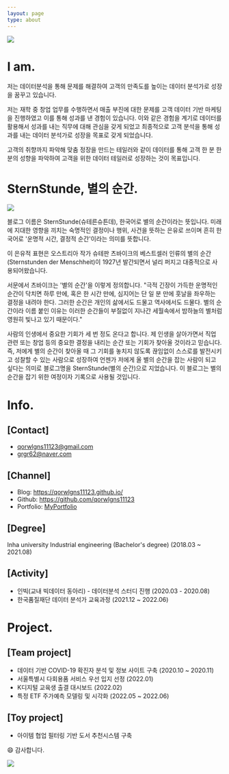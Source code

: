 ```yaml
---
layout: page
type: about
---
```



![](https://velog.velcdn.com/images/adastra/post/a178af52-9ace-48ca-b531-1a7eb153da2a/image.JPG)


# I am.

저는 데이터분석을 통해 문제를 해결하여 고객의 만족도를 높이는 데이터 분석가로 성장을 꿈꾸고 있습니다.



저는 재학 중 창업 업무를 수행하면서 매출 부진에 대한 문제를 고객 데이터 기반 마케팅을 진행하였고 이를 통해 성과를 낸 경험이 있습니다. 이와 같은 경험을 계기로 데이터를 활용해서 성과를 내는 직무에 대해 관심을 갖게 되었고 최종적으로 고객 분석을 통해 성과를 내는 데이터 분석가로 성장을 목표로 갖게 되었습니다.

고객의 취향까지 파악해 맞춤 정장을 만드는 테일러와 같이  데이터를 통해 고객 한 분 한 분의 성향을 파악하여 고객을 위한 데이터 테일러로 성장하는 것이 목표입니다.

# SternStunde, 별의 순간.

![](https://velog.velcdn.com/images/adastra/post/74b68a39-a73b-4f20-8b22-9a5a51497f10/image.jpg)


블로그 이름은 SternStunde(슈테른슈튼데), 한국어로 별의 순간이라는 뜻입니다.
미래에 지대한 영향을 끼치는 숙명적인 결정이나 행위, 사건을 뜻하는 은유로 쓰이며 흔히 한국어로 '운명적 시간, 결정적 순간'이라는 의미를 뜻합니다.

이 은유적 표현은 오스트리아 작가 슈테판 츠바이크의 베스트셀러 인류의 별의 순간(Sternstunden der Menschheit)이 1927년 발간되면서 널리 퍼지고 대중적으로 사용되어왔습니다. 

서문에서 츠바이크는 '별의 순간'을 이렇게 정의합니다.
"극적 긴장이 가득한 운명적인 순간이 닥치면 하루 만에, 혹은 한 시간 만에, 심지어는 단 일 분 만에 훗날을 좌우하는 결정을 내려야 한다. 그러한 순간은 개인의 삶에서도 드물고 역사에서도 드물다. 별의 순간이라 이름 붙인 이유는 이러한 순간들이 부질없이 지나간 세월속에서 밤하늘의 별처럼 영원히 빛나고 있기 때문이다."

사람의 인생에서 중요한 기회가 세 번 정도 온다고 합니다.
제 인생을 살아가면서 직업 관련 또는 창업 등의 중요한 결정을 내리는 순간 또는 기회가 찾아올 것이라고 믿습니다.
즉, 저에게 별의 순간이 찾아올 때 그 기회를 놓치지 않도록 끊임없이 스스로를 발전시키고 성찰할 수 있는 사람으로 성장하여 언젠가 저에게 올 별의 순간을 잡는 사람이 되고 싶다는 의미로 블로그명을 SternStunde(별의 순간)으로 지었습니다.
이 블로그는 별의 순간을 잡기 위한 여정이자 기록으로 사용될 것입니다. 




# Info.

## [Contact]

- qorwlgns11123@gmail.com
- grgr62@naver.com



## [Channel]

- Blog: https://qorwlgns11123.github.io/
- Github: https://github.com/qorwlgns11123
- Portfolio: [MyPortfolio](https://drive.google.com/drive/folders/18T0lH2iAvzXLk25aMoSZVL9R8vJjUg56?usp=sharing)



## [Degree]

Inha university Industrial engineering (Bachelor's degree) (2018.03 ~ 2021.08)



## [Activity]

- 인빅(교내 빅데이터 동아리) - 데이터분석 스터디 진행 (2020.03 - 2020.08)
- 한국품질재단 데이터 분석가 교육과정 (2021.12 ~ 2022.06)



# Project.

## [Team project]

- 데이터 기반 COVID-19 확진자 분석 및 정보 사이트 구축 (2020.10 ~ 2020.11)
- 서울특별시 다회용품 서비스 우선 입지 선정 (2022.01)
- K디지털 교육생 출결 대시보드 (2022.02)
- 특정 ETF 주가예측 모델링 및 시각화 (2022.05 ~ 2022.06)

## [Toy project]
- 아이템 협업 필터링 기반 도서 추천시스템 구축


😄 감사합니다.

![](https://velog.velcdn.com/images/adastra/post/1207832d-79ff-402d-889d-c2f7697c1a94/image.gif)